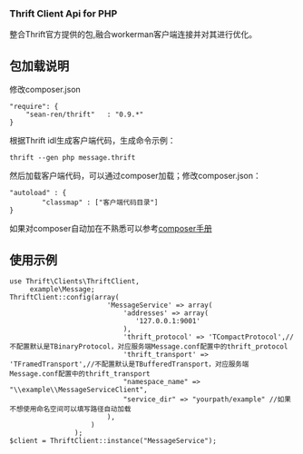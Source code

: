 ### Thrift Client Api for PHP

整合Thrift官方提供的包,融合workerman客户端连接并对其进行优化。

## 包加载说明
修改composer.json
```
"require": {
	"sean-ren/thrift"	: "0.9.*"
}
```

根据Thrift idl生成客户端代码，生成命令示例：
```
thrift --gen php message.thrift
```

然后加载客户端代码，可以通过composer加载；修改composer.json：
```
"autoload" : {
		"classmap" : ["客户端代码目录"]
}
```

如果对composer自动加在不熟悉可以参考[composer手册](http://docs.phpcomposer.com/)


## 使用示例
```
use Thrift\Clients\ThriftClient,
	 example\Message;
ThriftClient::config(array(
                        'MessageService' => array(
                            'addresses' => array(
                               '127.0.0.1:9001'
                            ),
                            'thrift_protocol' => 'TCompactProtocol',//不配置默认是TBinaryProtocol，对应服务端Message.conf配置中的thrift_protocol
                            'thrift_transport' => 'TFramedTransport',//不配置默认是TBufferedTransport，对应服务端Message.conf配置中的thrift_transport
                            "namespace_name" => "\\example\\MessageServiceClient",
                            "service_dir" => "yourpath/example" //如果不想使用命名空间可以填写路径自动加载
                        ),
                    )
                );
$client = ThriftClient::instance("MessageService");
```
